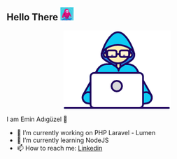 ## Hello There <img src="hi.gif" width="30">

<p align="center">
  <img align="center" src="developer.gif" width='auto' />
 </p>


I am Emin Adıgüzel 🧔

- 🔭 I’m currently working on PHP Laravel - Lumen
- 🌱 I’m currently learning NodeJS
- 📫 How to reach me: <a href="https://www.linkedin.com/in/mehmet-emin-ad%C4%B1g%C3%BCzel-34293b1a7/" >Linkedin</a>


